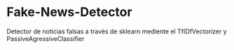 # Fake-News-Detector
Detector de noticias falsas a través de sklearn mediente el TfIDfVectorizer y PassiveAgressiveClassifier
